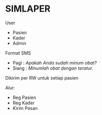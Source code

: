 # SIMLAPER

User
- Pasien
- Kader
- Admin

Format SMS
- Pagi : *Apakah Anda sudah minum obat?*
- Siang : *Minumlah obat dengan teratur.*

Dikirim per RW untuk setiap pasien

Alur:
- Reg Pasien
- Reg Kader
- Kirim Pesan

